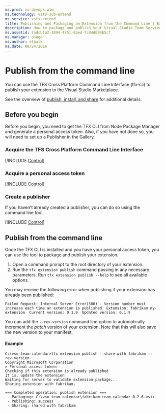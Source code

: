 ```yaml
---
ms.prod: vs-devops-alm
ms.technology: vsts-sub-extend
ms.service: vsts-extend
title: Publishing and Packaging an Extension from the Command Line | Extensions for Visual Studio Team Services
description: How to package and publish your Visual Studio Team Services Extension from the command line.
ms.assetid: 7adcb1a2-1894-4751-8bed-7c04d084b5cf
ms.manager: douge
ms.author: elbatk
ms.date: 08/24/2016
---
```


# Publish from the command line

You can use the TFS Cross Platform Command Line Interface (tfx-cli) to publish your extension to the Visual Studio Marketplace.

See the overview of [publish, install, and share](./overview.md) for additional details.

## Before you begin

Before you begin, you need to get the TFX CLI from Node Package Manager and generate a personal access token. 
Also, if you have not done so, you will need to set up a Publisher in the Gallery.

### Acquire the TFS Cross Platform Command Line Interface

[!INCLUDE [Control](../_shared/procedures/acquire-tfx-cli.md)]

### Acquire a personal access token

[!INCLUDE [Control](../_shared/procedures/acquire-pat.md)]

### Create a publisher

If you haven't already created a publisher, you can do so using the command line tool.

[!INCLUDE [Control](../_shared/procedures/command-line-create-publisher.md)]

## Publish from the command line

Once the TFX CLI is installed and you have your personal access token, you can use the tool to package and publish your extension.

1. Open a command prompt to the root directory of your extension.
2. Run the `tfx extension publish` command passing in any necessary parameters. 
Run `tfx extension publish --help` to see all available options.

You may receive the following error when publishing if your extension has already been published:

```
Failed Request: Internal Server Error(500) - Version number must increase each time an extension is published. Extension: fabrikam.my-extension  Current version: 0.1.9  Updated version: 0.1.9
```

You can add the `--rev-version` command line option to automatically increment the *patch* version of your extension. 
Note that this will also save the new version to your manifest.


#### Example

```
C:\vso-team-calendar>tfx extension publish --share-with fabrikam --rev-version
Copyright Microsoft Corporation
> Personal access token:
Checking if this extension is already published
It is, update the extension
Waiting for server to validate extension package...
Sharing extension with fabrikam.

=== Completed operation: publish extension ===
 - Packaging: C:\vso-team-calendar\fabrikam.team-calendar-0.2.6.vsix
 - Publishing: success
 - Sharing: shared with fabrikam
```
